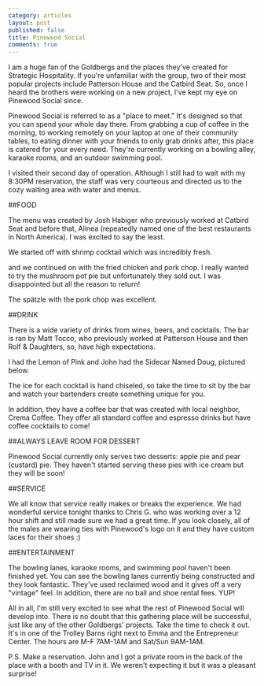 ```yaml
---
category: articles
layout: post
published: false
title: Pinewood Social
comments: true
---
```


I am a huge fan of the Goldbergs and the places they've created for Strategic Hospitality. If you're unfamiliar with the group, two of their most popular projects include Patterson House and the Catbird Seat. So, once I heard the brothers were working on a new project, I've kept my eye on Pinewood Social since. 

Pinewood Social is referred to as a "place to meet." It's designed so that you can spend your whole day there. From grabbing a cup of coffee in the morning, to working remotely on your laptop at one of their community tables, to eating dinner with your friends to only grab drinks after, this place is catered for your every need. They're currently working on a bowling alley, karaoke rooms, and an outdoor swimming pool.

I visited their second day of operation. Although I still had to wait with my 8:30PM reservation, the staff was very courteous and directed us to the cozy waiting area with water and menus. 

##FOOD

The menu was created by Josh Habiger who previously worked at Catbird Seat and before that, Alinea (repeatedly named one of the best restaurants in North America). I was excited to say the least. 

We started off with shrimp cocktail which was incredibly fresh. 

and we continued on with the fried chicken and pork chop. I really wanted to try the mushroom pot pie but unfortunately they sold out. I was disappointed but all the reason to return! 

The spätzle with the pork chop was excellent. 

##DRINK

There is a wide variety of drinks from wines, beers, and cocktails. The bar is ran by Matt Tocco, who previously worked at Patterson House and then Rolf & Daughters, so, have high expectations. 

I had the Lemon of Pink and John had the Sidecar Named Doug, pictured below. 

The ice for each cocktail is hand chiseled, so take the time to sit by the bar and watch your bartenders create something unique for you. 

In addition, they have a coffee bar that was created with local neighbor, Crema Coffee. They offer all standard coffee and espresso drinks but have coffee cocktails to come! 

##ALWAYS LEAVE ROOM FOR DESSERT

Pinewood Social currently only serves two desserts: apple pie and pear (custard) pie. They haven't started serving these pies with ice cream but they will be soon!


##SERVICE

We all know that service really makes or breaks the experience. We had wonderful service tonight thanks to Chris G. who was working over a 12 hour shift and still made sure we had a great time. If you look closely, all of the males are wearing ties with Pinewood's logo on it and they have custom laces for their shoes :)

##ENTERTAINMENT

The bowling lanes, karaoke rooms, and swimming pool haven't been finished yet. You can see the bowling lanes currently being constructed and they look fantastic. They've used reclaimed wood and it gives off a very "vintage" feel. In addition, there are no ball and shoe rental fees. YUP!

All in all, I'm still very excited to see what the rest of Pinewood Social will develop into. There is no doubt that this gathering place will be successful, just like any of the other Goldbergs' projects. Take the time to check it out. It's in one of the Trolley Barns right next to Emma and the Entrepreneur Center. The hours are M-F 7AM-1AM and Sat/Sun 9AM-1AM. 

P.S. Make a reservation. John and I got a private room in the back of the place with a booth and TV in it. We weren't expecting it but it was a pleasant surprise!




